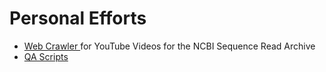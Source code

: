 # Personal Efforts


* [Web Crawler ](https://github.com/jenpetsmit/python/blob/main/webcrawler.md) for YouTube Videos for the NCBI Sequence Read Archive
* [QA Scripts](https://github.com/jenpetsmit/jenpetsmit.github.io/blob/main/docs/QA.md)
